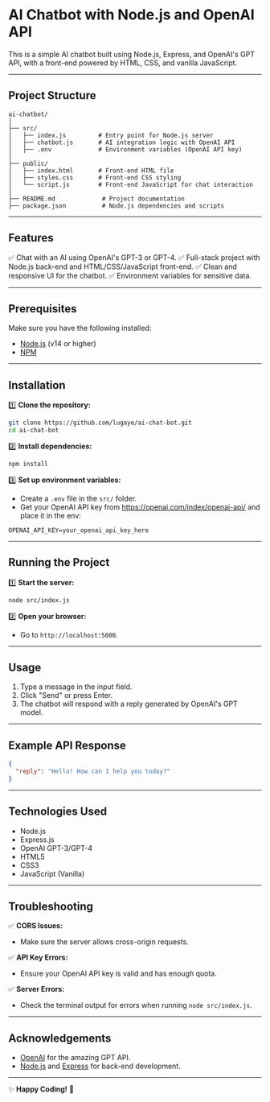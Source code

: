 # AI Chatbot with Node.js and OpenAI API

This is a simple AI chatbot built using Node.js, Express, and OpenAI's GPT API, with a front-end powered by HTML, CSS, and vanilla JavaScript.

---

## Project Structure

```
ai-chatbot/
│
├── src/
│   ├── index.js         # Entry point for Node.js server
│   ├── chatbot.js       # AI integration logic with OpenAI API
│   ├── .env             # Environment variables (OpenAI API key)
│
├── public/
│   ├── index.html       # Front-end HTML file
│   ├── styles.css       # Front-end CSS styling
│   └── script.js        # Front-end JavaScript for chat interaction
│
├── README.md             # Project documentation
├── package.json          # Node.js dependencies and scripts
```

---

## Features
✅ Chat with an AI using OpenAI's GPT-3 or GPT-4.
✅ Full-stack project with Node.js back-end and HTML/CSS/JavaScript front-end.
✅ Clean and responsive UI for the chatbot.
✅ Environment variables for sensitive data.

---

## Prerequisites

Make sure you have the following installed:
- [Node.js](https://nodejs.org/en/download/) (v14 or higher)
- [NPM](https://www.npmjs.com/get-npm)

---

## Installation

1️⃣ **Clone the repository:**
```bash
git clone https://github.com/lugaye/ai-chat-bot.git
cd ai-chat-bot
```

2️⃣ **Install dependencies:**
```bash
npm install
```

3️⃣ **Set up environment variables:**
- Create a `.env` file in the `src/` folder.
- Get your OpenAI API key from https://openai.com/index/openai-api/ and place it in the env:
```
OPENAI_API_KEY=your_openai_api_key_here
```

---

## Running the Project

1️⃣ **Start the server:**
```bash
node src/index.js
```

2️⃣ **Open your browser:**
- Go to `http://localhost:5000`.

---

## Usage

1. Type a message in the input field.
2. Click "Send" or press Enter.
3. The chatbot will respond with a reply generated by OpenAI's GPT model.

---

## Example API Response

```json
{
  "reply": "Hello! How can I help you today?"
}
```
---

## Technologies Used

- Node.js
- Express.js
- OpenAI GPT-3/GPT-4
- HTML5
- CSS3
- JavaScript (Vanilla)

---

## Troubleshooting

✅ **CORS Issues:**
- Make sure the server allows cross-origin requests.

✅ **API Key Errors:**
- Ensure your OpenAI API key is valid and has enough quota.

✅ **Server Errors:**
- Check the terminal output for errors when running `node src/index.js`.

---

## Acknowledgements

- [OpenAI](https://openai.com) for the amazing GPT API.
- [Node.js](https://nodejs.org) and [Express](https://expressjs.com) for back-end development.

---

✨ **Happy Coding!** 🚀
